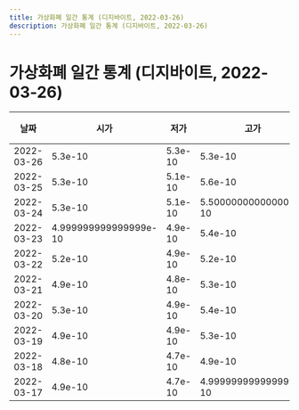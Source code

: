 ```yaml
---
title: 가상화폐 일간 통계 (디지바이트, 2022-03-26)
description: 가상화폐 일간 통계 (디지바이트, 2022-03-26)
---
```


가상화폐 일간 통계 (디지바이트, 2022-03-26)
===

|날짜|시가|저가|고가|종가|비고|
|--|--|--|--|--|--|
|2022-03-26|5.3e-10|5.3e-10|5.3e-10|5.3e-10|    |
|2022-03-25|5.3e-10|5.1e-10|5.6e-10|5.3e-10|    |
|2022-03-24|5.3e-10|5.1e-10|5.500000000000001e-10|5.3e-10|    |
|2022-03-23|4.999999999999999e-10|4.9e-10|5.4e-10|5.2e-10|    |
|2022-03-22|5.2e-10|4.9e-10|5.2e-10|4.999999999999999e-10|    |
|2022-03-21|4.9e-10|4.8e-10|5.3e-10|5.2e-10|    |
|2022-03-20|5.3e-10|4.9e-10|5.4e-10|4.9e-10|    |
|2022-03-19|4.9e-10|4.9e-10|5.3e-10|5.1e-10|    |
|2022-03-18|4.8e-10|4.7e-10|4.9e-10|4.9e-10|    |
|2022-03-17|4.9e-10|4.7e-10|4.999999999999999e-10|4.8e-10|    |
